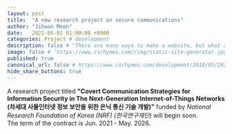 ```yaml
---
layout: post
title:  "A new research project on secure communications"
author: "Jihwan Moon"
date:   2021-05-01 01:00:00 +0900
categories: Project # development
description: false # "There are many ways to make a website, but what about static site generators"
image: false # 'https://www.csrhymes.com//img/static-site-generator.jpg'
published: true
canonical_url: false # https://www.csrhymes.com/development/2018/05/28/why-use-a-static-site-generator.html
hide_share_buttons: true
---
```


A research project titled __"Covert Communication Strategies for Information Security in The Next-Generation Internet-of-Things Networks (차세대 사물인터넷 정보 보안을 위한 은닉 통신 기술 개발)"__ funded by _National Research Foundation of Korea (NRF)_ _(한국연구재단)_ will begin soon.      
The term of the contract is Jun. 2021 - May. 2026.      